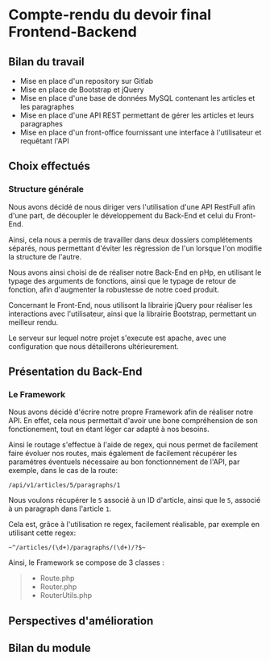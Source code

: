 # Compte-rendu du devoir final Frontend-Backend

## Bilan du travail

* Mise en place d'un repository sur Gitlab
* Mise en place de Bootstrap et jQuery
* Mise en place d'une base de données MySQL contenant les articles et les paragraphes
* Mise en place d'une API REST permettant de gérer les articles et leurs paragraphes
* Mise en place d'un front-office fournissant une interface à l'utilisateur et requêtant l'API

## Choix effectués

### Structure générale

Nous avons décidé de nous diriger vers l'utilisation d'une API RestFull afin d'une part, de découpler le développement du Back-End et celui du Front-End.

Ainsi, cela nous a permis de travailler dans deux dossiers complétements séparés, nous permettant d'éviter les régression de l'un lorsque l'on modifie la structure de l'autre.

Nous avons ainsi choisi de de réaliser notre Back-End en pHp, en utilisant le typage des arguments de fonctions, ainsi que le typage de retour de fonction, afin d'augmenter la robustesse de notre coed produit.

Concernant le Front-End, nous utilisont la librairie jQuery pour réaliser les interactions avec l'utilisateur, ainsi que la librairie Bootstrap, permettant un meilleur rendu.

Le serveur sur lequel notre projet s'execute est apache, avec une configuration que nous détaillerons ultérieurement.

## Présentation du Back-End

### Le Framework

Nous avons décidé d'écrire notre propre Framework afin de réaliser notre API. En effet, cela nous permettait d'avoir une bone compréhension de son fonctionement, tout en étant léger car adapté à nos besoins.

Ainsi le routage s'effectue à l'aide de regex, qui nous permet de facilement faire évoluer nos routes, mais également de facilement récupérer les paramétres éventuels nécessaire au bon fonctionnement de l'API, par exemple, dans le cas de la route:

```url
/api/v1/articles/5/paragraphs/1
```

Nous voulons récupérer le ```5``` associé à un ID d'article, ainsi que le `5`, associé à un paragraph dans l'article `1`.

Cela est, grâce à l'utilisation re regex, facilement réalisable, par exemple en utilisant cette regex:
```
~^/articles/(\d+)/paragraphs/(\d+)/?$~
```

Ainsi, le Framework se compose de 3 classes :

> * Route.php
> * Router.php
> * RouterUtils.php



## Perspectives d'amélioration

## Bilan du module
